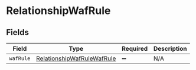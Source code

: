 # RelationshipWafRule


## Fields

| Field                                                                           | Type                                                                            | Required                                                                        | Description                                                                     |
| ------------------------------------------------------------------------------- | ------------------------------------------------------------------------------- | ------------------------------------------------------------------------------- | ------------------------------------------------------------------------------- |
| `wafRule`                                                                       | [RelationshipWafRuleWafRule](../../models/shared/relationshipwafrulewafrule.md) | :heavy_minus_sign:                                                              | N/A                                                                             |